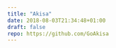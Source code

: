 ```yaml
---
title: "Akisa"
date: 2018-08-03T21:34:48+01:00
draft: false
repo: https://github.com/GoAkisa
---
```

